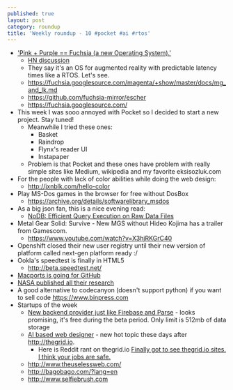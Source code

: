 ```yaml
---
published: true
layout: post
category: roundup
title: 'Weekly roundup - 10 #pocket #ai #rtos'
---
```

* ['Pink + Purple == Fuchsia (a new Operating System).'](http://www.theverge.com/2016/8/15/12480566/google-fuchsia-new-operating-system)
	* [HN discussion](https://news.ycombinator.com/item?id=12273149)
    * They say it's an OS for augmented reality with predictable latency times like a RTOS. Let's see.
    * https://fuchsia.googlesource.com/magenta/+show/master/docs/mg_and_lk.md
    * https://github.com/fuchsia-mirror/escher
    * https://fuchsia.googlesource.com/
* This week I was sooo annoyed with Pocket so I decided to start a new project. Stay tuned!
	* Meanwhile I tried these ones:
      * Basket
      * Raindrop
      * Flynx's reader UI
      * Instapaper
    * Problem is that Pocket and these ones have problem with really simple sites like Medium, wikipedia and my favorite eksisozluk.com
* For the people with lack of color abilities while doing the web design:
	* <http://jxnblk.com/hello-color>
* Play MS-Dos games in the browser for free without DosBox
	* <https://archive.org/details/softwarelibrary_msdos>
* As a big json fan, this is a nice evening read:
	* [NoDB: Efficient Query Execution on Raw Data Files](http://stratos.seas.harvard.edu/files/stratos/files/nodb-cacm.pdf)
* Metal Gear Solid: Survive - New MGS without Hideo Kojima has a trailer from Gamescom.
	* <https://www.youtube.com/watch?v=X3hjRKGrC40>
* Openshift closed their new user registry until their new version of platform called next-gen platform ready :/
* Ookla's speedtest is finally in HTML5
	* <http://beta.speedtest.net/>
* [Macports is going for GitHub](https://lists.macosforge.org/pipermail/macports-dev/2016-August/033405.html)
* [NASA published all their research](http://www.ncbi.nlm.nih.gov/pmc/funder/nasa/)
* A good alternative to codecanyon (doesn't support python) if you want to sell code
	<https://www.binpress.com>
* Startups of the week
	* [New backend provider just like Firebase and Parse](http://www.brightwork.io) - looks promising, it's free during the beta period. Only limit is 512mb of data storage
    * [AI based web designer](https://firedrop.ai/?ref=devdala@hotmail.com) - new hot topic these days after <http://thegrid.io>. 
    	* Here is Reddit rant on thegrid.io [Finally got to see thegrid.io sites. I think your jobs are safe.](https://www.reddit.com/r/web_design/comments/49djg6/finally_got_to_see_thegridio_sites_i_think_your/)
	* <http://www.theuselessweb.com/>
    * <http://bagobago.com/?lang=en>
    * <http://www.selfiebrush.com>
